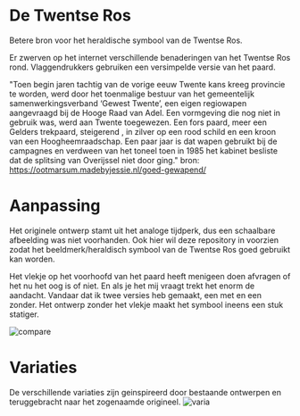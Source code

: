 # De Twentse Ros
Betere bron voor het heraldische symbool van de Twentse Ros.

Er zwerven op het internet verschillende benaderingen van het Twentse Ros rond. Vlaggendrukkers gebruiken een versimpelde versie van het paard.

"Toen begin jaren tachtig van de vorige eeuw Twente kans kreeg provincie te worden, werd door het toenmalige bestuur van het gemeentelijk samenwerkingsverband  ‘Gewest Twente’, een eigen regiowapen aangevraagd bij de Hooge Raad van Adel. Een vormgeving die nog niet in gebruik was, werd aan Twente toegewezen. Een fors paard, meer een Gelders trekpaard, steigerend , in zilver op een rood schild en een kroon van een Hoogheemraadschap. Een paar jaar is dat wapen gebruikt bij de campagnes en verdween van het toneel toen in 1985 het kabinet besliste dat de splitsing van Overijssel niet door ging."
bron: https://ootmarsum.madebyjessie.nl/goed-gewapend/

# Aanpassing
Het originele ontwerp stamt uit het analoge tijdperk, dus een schaalbare afbeelding was niet voorhanden. Ook hier wil deze repository in voorzien zodat het beeldmerk/heraldisch symbool van de Twentse Ros goed gebruikt kan worden.

Het vlekje op het voorhoofd van het paard heeft menigeen doen afvragen of het nu het oog is of niet. En als je het mij vraagt trekt het enorm de aandacht. Vandaar dat ik twee versies heb gemaakt, een met en een zonder. Het ontwerp zonder het vlekje maakt het symbool ineens een stuk statiger.

![compare](https://user-images.githubusercontent.com/39619732/226972327-23ef4662-10f2-4d7a-86b9-b6b7e77a8544.svg)

# Variaties
De verschillende variaties zijn geinspireerd door bestaande ontwerpen en teruggebracht naar het zogenaamde origineel.
![varia](https://user-images.githubusercontent.com/39619732/226978815-3a227ed6-14ba-4c56-9ade-45f7dcef3e67.svg)
